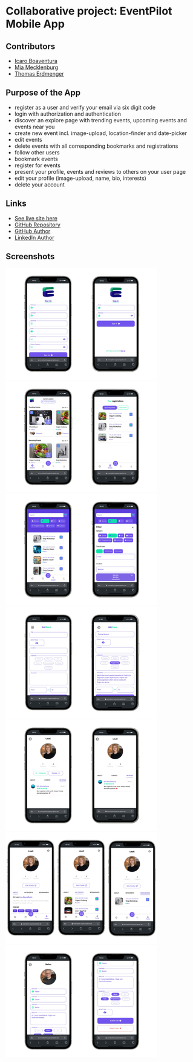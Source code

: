 # Collaborative project: EventPilot Mobile App

## Contributors

- [Icaro Boaventura](https://github.com/icaroboaventura)
- [Mia Mecklenburg](https://github.com/MiaMarmeladenbrot)
- [Thomas Erdmenger](https://github.com/thomaserdmenger)

## Purpose of the App

- register as a user and verify your email via six digit code
- login with authorization and authentication
- discover an explore page with trending events, upcoming events and events near you
- create new event incl. image-upload, location-finder and date-picker
- edit events
- delete events with all corresponding bookmarks and registrations
- follow other users
- bookmark events
- register for events
- present your profile, events and reviews to others on your user page
- edit your profile (image-upload, name, bio, interests)
- delete your account

## Links

- [See live site here](https://eventpilot.superprojekte.de/)
- [GitHub Repository](https://github.com/MiaMarmeladenbrot/EventPilot)
- [GitHub Author](https://github.com/MiaMarmeladenbrot)
- [LinkedIn Author](https://www.linkedin.com/in/ann-marie-mia-mecklenburg-99756016a/)

## Screenshots

<img src="./screenshots/eventpilot-signin-signup.jpg" width="400px">
<br/>
<img src="./screenshots/eventpilot-explore-registrations.jpg" width="400px">
<br/>
<img src="./screenshots/eventpilot-search.jpg" width="400px">
<br/>
<img src="./screenshots/eventpilot-add-edit-event.jpg" width="400px">
<br/>
<img src="./screenshots/eventpilot-hostprofile.jpg" width="400px">
<br/>
<img src="./screenshots/eventpilot-userprofile.jpg" width="400px">
<br/>
<img src="./screenshots/eventpilot-edit-user.jpg" width="400px">
